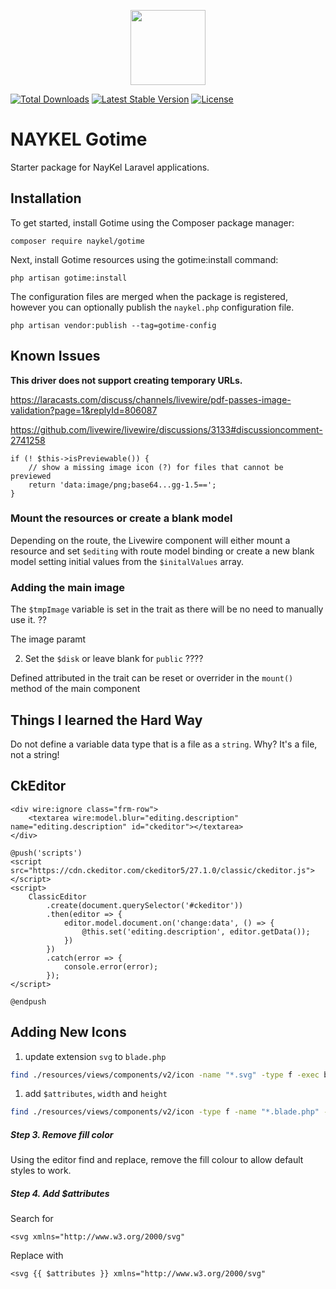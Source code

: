<p align="center"><a href="https://naykel.com.au" target="_blank"><img src="https://avatars0.githubusercontent.com/u/32632005?s=460&u=d1df6f6e0bf29668f8a4845271e9be8c9b96ed83&v=4" width="120"></a></p>

<a href="https://packagist.org/packages/naykel/gotime"><img src="https://img.shields.io/packagist/dt/naykel/gotime" alt="Total Downloads"></a>
<a href="https://packagist.org/packages/naykel/gotime"><img src="https://img.shields.io/packagist/v/naykel/gotime" alt="Latest Stable Version"></a>
<a href="https://packagist.org/packages/naykel/gotime"><img src="https://img.shields.io/packagist/l/naykel/gotime" alt="License"></a>

# NAYKEL Gotime

Starter package for NayKel Laravel applications.

## Installation

To get started, install Gotime using the Composer package manager:

    composer require naykel/gotime

Next, install Gotime resources using the gotime:install command:

    php artisan gotime:install

The configuration files are merged when the package is registered, however you can optionally publish the `naykel.php` configuration file.

    php artisan vendor:publish --tag=gotime-config

## Known Issues

**This driver does not support creating temporary URLs.**

https://laracasts.com/discuss/channels/livewire/pdf-passes-image-validation?page=1&replyId=806087

https://github.com/livewire/livewire/discussions/3133#discussioncomment-2741258

    if (! $this->isPreviewable()) {
        // show a missing image icon (?) for files that cannot be previewed
        return 'data:image/png;base64...gg-1.5==';
    }



### Mount the resources or create a blank model

Depending on the route, the Livewire component will either mount a resource and set `$editing` with route model binding or create a new blank model setting initial values from the `$initalValues` array.


### Adding the main image

The `$tmpImage` variable is set in the trait as there will be no need to manually use it. ??

The image paramt

2. Set the `$disk` or leave blank for `public`  ????

Defined attributed in the trait can be reset or overrider in the `mount()` method of the main component


## Things I learned the Hard Way

Do not define a variable data type that is a file as a `string`. Why? It's a file, not a string!


## CkEditor

    <div wire:ignore class="frm-row">
        <textarea wire:model.blur="editing.description" name="editing.description" id="ckeditor"></textarea>
    </div>

    @push('scripts')
    <script src="https://cdn.ckeditor.com/ckeditor5/27.1.0/classic/ckeditor.js"></script>
    <script>
        ClassicEditor
            .create(document.querySelector('#ckeditor'))
            .then(editor => {
                editor.model.document.on('change:data', () => {
                    @this.set('editing.description', editor.getData());
                })
            })
            .catch(error => {
                console.error(error);
            });
    </script>

    @endpush


## Adding New Icons


1. update extension `svg` to `blade.php`
```bash
find ./resources/views/components/v2/icon -name "*.svg" -type f -exec bash -c 'mv -- "$0" "${0%.svg}.blade.php"' {} \;
```

1. add `$attributes`, `width` and `height`
```bash
find ./resources/views/components/v2/icon -type f -name "*.blade.php" -exec sed -i 's/<svg xmlns="http:\/\/www\.w3\.org\/2000\/svg"/<svg {{ $attributes }} xmlns="http:\/\/www\.w3\.org\/2000\/svg" width="24" height="24"/g' {} +

```

##### Step 3. Remove fill color

Using the editor find and replace, remove the fill colour to allow default styles to work.


##### Step 4. Add $attributes

Search for

    <svg xmlns="http://www.w3.org/2000/svg"

Replace with

    <svg {{ $attributes }} xmlns="http://www.w3.org/2000/svg"
